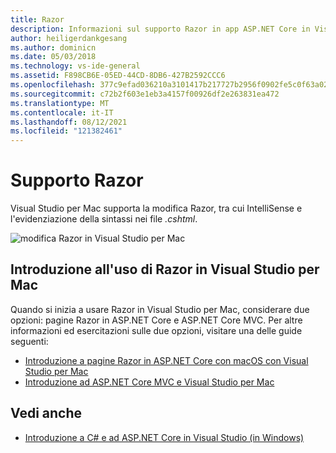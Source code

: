 ```yaml
---
title: Razor
description: Informazioni sul supporto Razor in app ASP.NET Core in Visual Studio per Mac
author: heiligerdankgesang
ms.author: dominicn
ms.date: 05/03/2018
ms.technology: vs-ide-general
ms.assetid: F898CB6E-05ED-44CD-8DB6-427B2592CCC6
ms.openlocfilehash: 377c9efad036210a3101417b217727b2956f0902fe5c0f63a0217f21d7cbf6f5
ms.sourcegitcommit: c72b2f603e1eb3a4157f00926df2e263831ea472
ms.translationtype: MT
ms.contentlocale: it-IT
ms.lasthandoff: 08/12/2021
ms.locfileid: "121382461"
---
```

# <a name="razor-support"></a>Supporto Razor

Visual Studio per Mac supporta la modifica Razor, tra cui IntelliSense e l'evidenziazione della sintassi nei file *.cshtml*.

![modifica Razor in Visual Studio per Mac](media/razor-image1.png)

## <a name="getting-started-with-razor-in-visual-studio-for-mac"></a>Introduzione all'uso di Razor in Visual Studio per Mac

Quando si inizia a usare Razor in Visual Studio per Mac, considerare due opzioni: pagine Razor in ASP.NET Core e ASP.NET Core MVC. Per altre informazioni ed esercitazioni sulle due opzioni, visitare una delle guide seguenti:

- [Introduzione a pagine Razor in ASP.NET Core con macOS con Visual Studio per Mac](/aspnet/core/tutorials/razor-pages-mac/razor-pages-start?view=aspnetcore-2.1&preserve-view=true)
- [Introduzione ad ASP.NET Core MVC e Visual Studio per Mac](/aspnet/core/tutorials/first-mvc-app-mac/start-mvc?view=aspnetcore-2.1&preserve-view=true)

## <a name="see-also"></a>Vedi anche

- [Introduzione a C# e ad ASP.NET Core in Visual Studio (in Windows)](/visualstudio/ide/tutorial-csharp-aspnet-core)